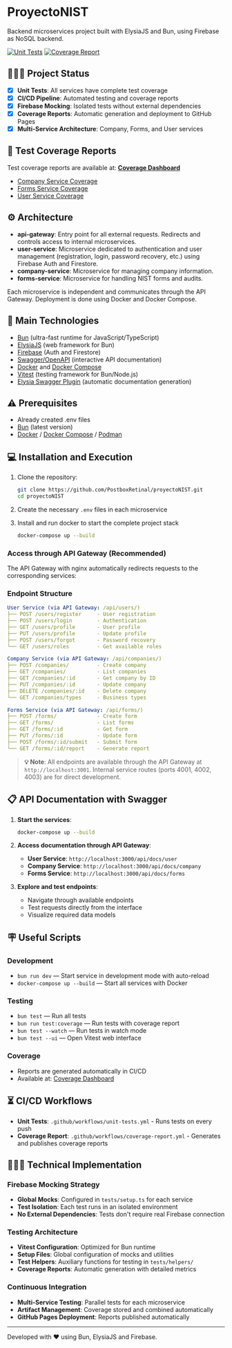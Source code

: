 # ProyectoNIST

Backend microservices project built with ElysiaJS and Bun, using Firebase as NoSQL backend.

[![Unit Tests](https://github.com/PostboxRetinal/proyectoNIST/actions/workflows/unit-tests.yml/badge.svg)](https://github.com/PostboxRetinal/proyectoNIST/actions/workflows/unit-tests.yml)
[![Coverage Report](https://github.com/PostboxRetinal/proyectoNIST/actions/workflows/coverage-report.yml/badge.svg)](https://github.com/PostboxRetinal/proyectoNIST/actions/workflows/coverage-report.yml)

## 👷🏾‍♂️ **Project Status**

- [x] **Unit Tests**: All services have complete test coverage
- [x] **CI/CD Pipeline**: Automated testing and coverage reports
- [x] **Firebase Mocking**: Isolated tests without external dependencies
- [x] **Coverage Reports**: Automatic generation and deployment to GitHub Pages
- [x] **Multi-Service Architecture**: Company, Forms, and User services

## 🧪 **Test Coverage Reports**

Test coverage reports are available at: [**Coverage Dashboard**](https://postboxretinal.github.io/proyectoNIST/coverage/)

- [Company Service Coverage](https://postboxretinal.github.io/proyectoNIST/coverage/company-service/)
- [Forms Service Coverage](https://postboxretinal.github.io/proyectoNIST/coverage/forms-service/)
- [User Service Coverage](https://postboxretinal.github.io/proyectoNIST/coverage/user-service/)

## ⚙️ **Architecture**

- **api-gateway**: Entry point for all external requests. Redirects and controls access to internal microservices.
- **user-service**: Microservice dedicated to authentication and user management (registration, login, password recovery, etc.) using Firebase Auth and Firestore.
- **company-service**: Microservice for managing company information.
- **forms-service**: Microservice for handling NIST forms and audits.

Each microservice is independent and communicates through the API Gateway. Deployment is done using Docker and Docker Compose.

## 🧰 **Main Technologies**

- [Bun](https://bun.sh/) (ultra-fast runtime for JavaScript/TypeScript)
- [ElysiaJS](https://elysiajs.com/) (web framework for Bun)
- [Firebase](https://firebase.google.com/) (Auth and Firestore)
- [Swagger/OpenAPI](https://swagger.io/) (interactive API documentation)
- [Docker](https://www.docker.com/) and [Docker Compose](https://docs.docker.com/compose/)
- [Vitest](https://vitest.dev/) (testing framework for Bun/Node.js)
- [Elysia Swagger Plugin](https://elysiajs.com/plugins/swagger) (automatic documentation generation)

## ⚠️ Prerequisites

- Already created .env files
- [Bun](https://bun.sh/) (latest version)
- [Docker](https://www.docker.com/) / [Docker Compose](https://docs.docker.com/compose/) / [Podman](https://podman.io)

## 💻 **Installation and Execution**

1. Clone the repository:

   ```bash
   git clone https://github.com/PostboxRetinal/proyectoNIST.git
   cd proyectoNIST
   ```

2. Create the necessary `.env` files in each microservice

3. Install and run docker to start the complete project stack

   ```bash
   docker-compose up --build
   ```

### **Access through API Gateway (Recommended)**

The API Gateway with nginx automatically redirects requests to the corresponding services:

### **Endpoint Structure**

```yaml
User Service (via API Gateway: /api/users/)
├── POST /users/register     - User registration
├── POST /users/login        - Authentication
├── GET /users/profile       - User profile
├── PUT /users/profile       - Update profile
├── POST /users/forgot       - Password recovery
└── GET /users/roles         - Get available roles

Company Service (via API Gateway: /api/companies/)
├── POST /companies/         - Create company
├── GET /companies/          - List companies
├── GET /companies/:id       - Get company by ID
├── PUT /companies/:id       - Update company
├── DELETE /companies/:id    - Delete company
└── GET /companies/types     - Business types

Forms Service (via API Gateway: /api/forms/)
├── POST /forms/             - Create form
├── GET /forms/              - List forms
├── GET /forms/:id           - Get form
├── PUT /forms/:id           - Update form
├── POST /forms/:id/submit   - Submit form
└── GET /forms/:id/report    - Generate report
```

> **💡 Note**: All endpoints are available through the API Gateway at `http://localhost:3001`. Internal service routes (ports 4001, 4002, 4003) are for direct development.

## 📋 **API Documentation with Swagger**

1. **Start the services**:

   ```bash
   docker-compose up --build
   ```

2. **Access documentation through API Gateway**:

   - **User Service**: `http://localhost:3000/api/docs/user`
   - **Company Service**: `http://localhost:3000/api/docs/company`
   - **Forms Service**: `http://localhost:3000/api/docs/forms`

3. **Explore and test endpoints**:

   - Navigate through available endpoints
   - Test requests directly from the interface
   - Visualize required data models

## 🪧 **Useful Scripts**

### **Development**

- `bun run dev` — Start service in development mode with auto-reload
- `docker-compose up --build` — Start all services with Docker

### **Testing**

- `bun test` — Run all tests
- `bun run test:coverage` — Run tests with coverage report
- `bun test --watch` — Run tests in watch mode
- `bun test --ui` — Open Vitest web interface

### **Coverage**

- Reports are generated automatically in CI/CD
- Available at: [Coverage Dashboard](https://postboxretinal.github.io/proyectoNIST/coverage/)

## ⏳ **CI/CD Workflows**

- **Unit Tests**: `.github/workflows/unit-tests.yml` - Runs tests on every push
- **Coverage Report**: `.github/workflows/coverage-report.yml` - Generates and publishes coverage reports

## 🧑🏾‍💻 **Technical Implementation**

### **Firebase Mocking Strategy**

- **Global Mocks**: Configured in `tests/setup.ts` for each service
- **Test Isolation**: Each test runs in an isolated environment
- **No External Dependencies**: Tests don't require real Firebase connection

### **Testing Architecture**

- **Vitest Configuration**: Optimized for Bun runtime
- **Setup Files**: Global configuration of mocks and utilities
- **Test Helpers**: Auxiliary functions for testing in `tests/helpers/`
- **Coverage Reports**: Automatic generation with detailed metrics

### **Continuous Integration**

- **Multi-Service Testing**: Parallel tests for each microservice
- **Artifact Management**: Coverage stored and combined automatically
- **GitHub Pages Deployment**: Reports published automatically

---

Developed with ❤️ using Bun, ElysiaJS and Firebase.
